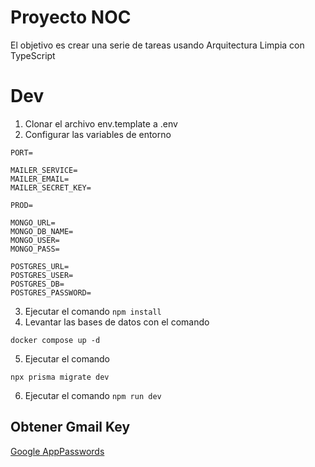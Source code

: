 # Proyecto NOC

El objetivo es crear una serie de tareas usando Arquitectura Limpia con TypeScript

# Dev
1. Clonar el archivo env.template a .env
2. Configurar las variables de entorno
```
PORT=

MAILER_SERVICE=
MAILER_EMAIL=
MAILER_SECRET_KEY=

PROD= 

MONGO_URL=
MONGO_DB_NAME=
MONGO_USER=
MONGO_PASS=

POSTGRES_URL=
POSTGRES_USER=
POSTGRES_DB=
POSTGRES_PASSWORD=

```
3. Ejecutar el comando ```npm install```
4. Levantar las bases de datos con el comando
```
docker compose up -d
```
5. Ejecutar el comando
```
npx prisma migrate dev
```
6. Ejecutar el comando ```npm run dev```

## Obtener Gmail Key
[Google AppPasswords](https://myaccount.google.com/u/0/apppasswords)